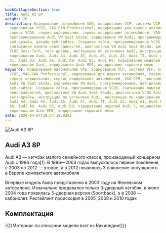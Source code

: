 ```yaml
---
bookCollapseSection: true
title: Audi A3 8P
weight: 20
description: Кодирование автомобилей VAG, кодирование VCP, система VCP,
  кодирование VCDS, VAG-CAN Professional, кодирование для вашего автомобиля,
  сервис VCDS, сервис кодирования, сервис кодирования автомобилей, VAG-COM,
  программирование Audi VW Seat Skoda, кодирование VW Audi, программирование,
  веб-дизайн, дизайн веб-сайтов, Создание сайта, программирование VCDS,
  считывание памяти неисправностей, диагностика VW Audi Seat Skoda, диагностика
  VCDS Ross-Tech, тест-драйвы, инструкции по установке Audi, инструкции по
  кодированию Audi, Audi A4, Audi A5, Audi A6, Audi A7, Audi TT, Audi A3, Audi
  A1, Audi Q3, Audi A8, Audi A9, Audi Q5, Audi R8, кодирование моделей Audi S,
  кодирование Audi, кодирование Audi MMI, кодирование скрытого меню
keywords: Кодирование автомобилей VAG, кодирование VCP, система VCP, кодирование
  VCDS, VAG-CAN Professional, кодирование для вашего автомобиля, сервис VCDS,
  сервис кодирования, сервис кодирования автомобилей, VAG-COM, программирование
  Audi VW Seat Skoda, кодирование VW Audi, программирование, веб-дизайн, дизайн
  веб-сайтов, Создание сайта, программирование VCDS, считывание памяти
  неисправностей, диагностика VW Audi Seat Skoda, диагностика VCDS Ross-Tech,
  тест-драйвы, инструкции по установке Audi, инструкции по кодированию Audi,
  Audi A4, Audi A5, Audi A6, Audi A7, Audi TT, Audi A3, Audi A1, Audi Q3, Audi
  A8, Audi A9, Audi Q5, Audi R8, кодирование моделей Audi S, кодирование Audi,
  кодирование Audi MMI, кодирование скрытого меню
date: 2020-04-04T19:54:18.929Z
---
```

![Audi A3 8P](/images/uploads/audi-a3-8p.jpeg "Audi A3 8P")

## Audi A3 8P

Audi A3 — хэтчбэк малого семейного класса, производимый концерном Audi с 1996 года\[1]. В 1996—2003 годах выпускалось первое поколение, с 2003 по 2012 — второе, а в 2012 появилось 3 поколение популярного в Европе компактного автомобиля

Впервые модель была представлена в 2003 году на Женевском автосалоне. Изначально продавался только 3-дверный хэтчбэк, в июле 2004 года появилась 5-дверная версия (Sportback), а в 2008 — кабриолет. Рестайлинг происходил в 2005, 2008 и 2010 годах

## Комплектация

{{<hint info>}}Материал по описании модели взят из Википедии{{</hint>}}